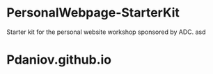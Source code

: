 # PersonalWebpage-StarterKit
Starter kit for the personal website workshop sponsored by ADC.
asd
# Pdaniov.github.io
